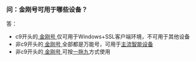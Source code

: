 ### 问：金刚号可用于哪些设备？

答：

- c9开头的[ 金刚号 ](https://a2zitpro.github.io/web/金刚号)仅可用于Windows+SSL客户端环境，不可用于其他设备
- 非c9开头的[ 金刚号 ](https://a2zitpro.github.io/web/金刚号)全部都是万能号，可用于[主流智能设备](https://a2zitpro.github.io/web/万能金刚号)
- 非c9开头的[ 金刚号 ](https://a2zitpro.github.io/web/金刚号)可按[一拖九](https://a2zitpro.github.io/web/一拖九)方式使用
